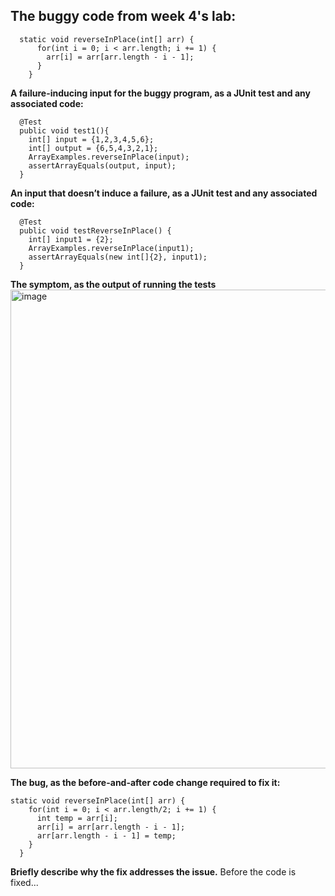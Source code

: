 ## The buggy code from week 4's lab:

```
  static void reverseInPlace(int[] arr) {
      for(int i = 0; i < arr.length; i += 1) {
        arr[i] = arr[arr.length - i - 1];
      }
    }
```

**A failure-inducing input for the buggy program, as a JUnit test and any associated code:**
```
  @Test
  public void test1(){
    int[] input = {1,2,3,4,5,6};
    int[] output = {6,5,4,3,2,1};
    ArrayExamples.reverseInPlace(input);
    assertArrayEquals(output, input);
  }
```

**An input that doesn’t induce a failure, as a JUnit test and any associated code:**
```
  @Test
  public void testReverseInPlace() {
    int[] input1 = {2};
    ArrayExamples.reverseInPlace(input1);
    assertArrayEquals(new int[]{2}, input1);
  }
```

**The symptom, as the output of running the tests**
<img width="766" alt="image" src="https://github.com/Sam110120/lab-report-3/assets/71369089/cdd73e45-2d29-4c0c-85a3-39d2b9f9ba6e">

**The bug, as the before-and-after code change required to fix it:**
```
static void reverseInPlace(int[] arr) {
    for(int i = 0; i < arr.length/2; i += 1) {
      int temp = arr[i];
      arr[i] = arr[arr.length - i - 1];
      arr[arr.length - i - 1] = temp;
    }
  }
```

**Briefly describe why the fix addresses the issue.**
Before the code is fixed...
